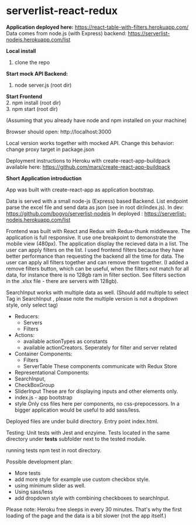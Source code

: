 # serverlist-react-redux

<b>Application deployed here:</b>
https://react-table-with-filters.herokuapp.com/
Data comes from node.js (with Express) backend:
https://serverlist-nodejs.herokuapp.com/list

<b>Local install</b>

1. clone the repo<br>

<b>Start mock API Backend:</b><br>
1. node server.js (root dir)

<b>Start Frontend</b><br>
2. npm install (root dir)<br>
3. npm start (root dir)<br>

(Assuming that you already have node and npm installed on your machine)

Browser should open: http://localhost:3000

Local version works together with mocked API.
Change this behavior: change proxy target in package.json

Deployment instructions to Heroku with create-react-app-buildpack available here:
https://github.com/mars/create-react-app-buildpack

<b>Short Application introduction </b>

App was built with create-react-app as application bootstrap.

Data is served with a small node-js (Express) based Backend.
List endpoint parse the excel file and send data as json (see in root dir/index.js).
In dev: https://github.com/bogyo/serverlist-nodejs
In deployed : https://serverlist-nodejs.herokuapp.com/list

Frontend was built with React and Redux with Redux-thunk middleware.
The application is full responsive. It use one breakpoint to demonstrate the mobile view (480px).
The application display the recieved data in a list. The user can apply filters on the list. I used frontend filters because they have better performance than requesting the backend all the time for data. The user can apply all filters together and can remove them together. (I added a remove filters button, which can be useful, when the filters not match for all data, for instance there is no 128gb ram in filter section. See filters section in the .xlsx file - there are servers with 128gb).

SearchInput works with multiple data as well. (Should add multiple to select Tag in SearchInput , please note the multiple version is not a dropdown style, only select tag)

- Reducers:
  - Servers
  - Filters
- Actions:
  - available actionTypes as constants
  - available actionCreators. Seperately for filter and server related
- Container Components:
  - Filters
  - ServerTable
  These components communicate with Redux Store
 - Representational Components:
  - SearchInput,
  - CheckBoxGroup
  - SliderInput
 These are for displaying inputs and other elements only.
 - index.js - app bootstrap
 - style
  Only css files here per components, no css-prepocessors. In a bigger application would be useful to add sass/less.

 Deployed files are under build directory. Entry point index.html.

 Testing:
  Unit tests with Jest and enzyime.
  Tests located in the same directory under __tests__ subfolder next to the tested module.

  running tests npm test in root directory.

  Possible development plan:
  - More tests
  - add more style for example use custom checkbox style.
  - using minimum slider as well.
  - Using sass/less
  - add dropdown style with combining checkboxes to searchInput.
  
  Please note: Heroku free sleeps in every 30 minutes. That's why the first loading of the page and the data is a bit slower (not the app itself.)
